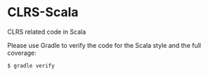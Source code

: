 # CLRS-Scala

CLRS related code in Scala

Please use Gradle to verify the code for the Scala style and the full coverage:

    $ gradle verify
